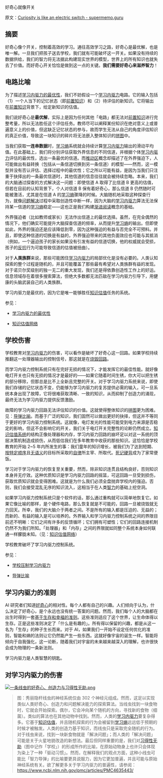 好奇心就像开关

原文：[Curiosity is like an electric switch - supermemo.guru](https://supermemo.guru/wiki/Curiosity_is_like_an_electric_switch)

## 摘要

好奇心像个开关，控制着高效的学习。通往高效学习之路，好奇心是最优解，也是唯一解。一旦我们把孩子送去学校，我们就有可能破坏这一开关。如果没有持续的数据供给，我们的智力将无法据此构建现实世界的模型，世界上的所有知识也就失去了价值。而好奇心开关恰恰是做到这一点的关键。**我们需要好奇心来滋养智力**！

## 电路比喻

为了描述[学习内驱力的最优性](https://supermemo.guru/wiki/Optimality_of_the_learn_drive)，我们不妨假设一个[学习内驱力](https://supermemo.guru/wiki/Learn_drive)电路。它的输入包括（1）一个人当下的记忆状态（即[前置知识](https://supermemo.guru/wiki/Prior_knowledge)）和（2）待评估的新知识。它将输出在[前置知识](https://supermemo.guru/wiki/Prior_knowledge)背景下，给定新知识的估值。

我们说好奇心是**最优解**，实际上是因为任何其他「电路」都无法对[前置知识](https://supermemo.guru/wiki/Prior_knowledge)进行完整考量，所以无法胜任这个评估任务。教师尽可以阐释某份知识在绝对意义上或普遍意义上的价值，但这缺乏记忆状态的参与，故而学生无法从自己的角度评估知识的真正价值，导致这一块知识的碎片将无法嵌入整体知识的[拼图](https://supermemo.guru/wiki/Jigsaw_puzzle)中。

当我们获取**一连串数据**时，[学习熵](https://supermemo.guru/wiki/Learntropy)系统就会持续计算[学习内驱力](https://supermemo.guru/wiki/Learn_drive)输出的滑动平均值。在此基础上，我们将分别评估获取外界信息的不同信道，并根据个体[学习内驱力](https://supermemo.guru/wiki/Learn_drive)评估的最优性，选出一条最优的信道。而[推动区](https://supermemo.guru/wiki/Push_zone)概念却描述了在外界强迫下，人可能做出有益转换（包括从一条信道切换到另一条信道）的模型——然而，这一模型并没有否认评估、选择过程中的最优性；它之所以可能有益，是因为当我们只注重于抉择出的一条最优信道时，其他信道的信息往往就会被持续忽略。本来，我们的大脑通过探查的方式解决这一问题：即使信道 A 取得了比信道 B 更高的估值，但若在目前的认知背景下，个人对信道 B 保有着好奇心，那么信道 B 仍然随时可能被激活，尤其是在信道 A 的[学习熵](https://supermemo.guru/wiki/Learntropy)骤降的时候。大脑随机地采取这种探查行为，就像[问题解决](https://supermemo.guru/wiki/Problem_solving)过程中采取创造性中断一样，因为大脑的[学习内驱力](https://supermemo.guru/wiki/Learn_drive)算法无法保持某一信道的[学习熵](https://supermemo.guru/wiki/Learntropy)稳定——这也正是我们构建[渐进阅读](https://supermemo.guru/wiki/Incremental_reading)概念的基础。

外界强迫者（比如教师或家长）无法作出信道上的最优选择。虽然，在完全偶然的情况下，他们确实可能提升大脑探查信道的频率，从而提升[学习熵](https://supermemo.guru/wiki/Learntropy)的输出。但即使如此，外界的强迫还是应该降低到零，因为这种强迫的有益与否完全不可预料。并且，即使这种信道的切换是有益的，外界强迫带来的其他负面效应也可能与其抵消（例如，一个逼迫孩子的家长如果没有引发有益的信道切换，他的权威就会受损，孩子的[反抗](https://supermemo.guru/wiki/Reactance)行为可能导致信道的估值被扭曲）。

对于**人类族群**来说，那些可能困住[学习内驱力](https://supermemo.guru/wiki/Learn_drive)的局部优化是没有必要的。人类认知探索的整个过程是随机的，并且可能覆盖了那些最有希望对人类族群有益的发现。对于诺贝尔奖级别的独一无二的重大发现，我们还是得依靠创造性工作上的好运。信息领域存在着很多搜索算法，但绝大多数都无法匹敌在学习内驱力引导下，用健康的头脑武装自己的人类族群。

学习内驱力是最优的，因为它是唯一能够胜任[知识估值](https://supermemo.guru/wiki/Knowledge_valuation)任务的系统。

参见：

- [学习内驱力的最优性](https://supermemo.guru/wiki/Optimality_of_the_learn_drive)

- [知识估值网络](https://supermemo.guru/wiki/Knowledge_valuation_network)

## 学校伤害

学校教育对[学习内驱力](https://supermemo.guru/wiki/Learn_drive)的伤害，可以看作是破坏了好奇心这一回路。如果学校持续推翻这一处理器输出的控制信号，那这就是在[烧毁回路](https://supermemo.guru/wiki/War_of_the_networks)。

而学习内驱力控制系统只有在完好无损的情况下，才能发挥它的最佳性能。就好像电灯开关也只有无损的情况才是最好的——如果它随着时间生锈，你大可以把生锈的部分移除，但那总是比不上全新且完整的开关。对于学习内驱力系统来说，即使我们存储的记忆状态不变，仍能够为学习内驱力的复苏提供必需的输入，可一旦系统本身出现了故障，它将很难获取清晰、一致的知识，从而抑制了创造力的涌现，最终无法为学习内驱力提供反馈激励。

故障的学习内驱力回路无法评估知识的价值。这就使得整体知识的[拼图](https://supermemo.guru/wiki/Jigsaw_puzzle)更为困难。见：[导弹比喻](https://supermemo.guru/wiki/Missile_metaphor)。而基于广泛的知识，我们固然可以做出更好的抉择，但这并不等同于更好的学习内驱力控制系统。这就像，电灯发光的性能可能受到电力来源是否稳定的影响，但这不会影响它的开关，我们关于电灯开关完整性的论断仍然成立。[知识估值系统](https://supermemo.guru/wiki/Knowledge_valuation_system)的结构正像处理器和内存，学习内驱力回路的崩坏足以对这一系统的顶层决策机制造成损伤，从而低估我们在多年教育中收获的那些知识。这恰恰是学校教育的开始 2~5 年内所发生的事：我们童年的知识增长，被我们为了达到短期、[按特定顺序](https://supermemo.guru/wiki/On_the_superiority_of_a_rat_over_a_schooled_human)且[无语义](https://supermemo.guru/wiki/Asemantic_learning)的目标所采取的[自律](https://supermemo.guru/wiki/Self-discipline)所主宰、所取代。[死记硬背](https://supermemo.guru/wiki/Cramming)成为了家常便饭。

学习对于学习内驱力的恢复至关重要，然而，除非知识连贯且结构良好，否则知识本身并无疗效。这种优质知识是学习内驱力回路的摇篮，可这回路一旦受到损伤，获取优质知识就会变得困难。这就是为什么我们必须全盘抛弃学校内的强迫。否则，我们会接受混乱无序的知识流入，这相当于在人类[智力](https://supermemo.guru/wiki/Intelligence)的基础上挖空洞。

如果学习内驱力控制系统只是个软件的话，那么通过重构就可以简单地恢复它。如果它像比喻的那样，是个硬件电路，那么恢复就是不可能的，回路一旦被烧毁就无力回天。所幸，我们的大脑介于两者之间。不是所有的输入都是压迫的、无益的；而新的、有益的输入是可以培养的。外界输入和学习内驱力控制系统之间的界限目前还不明晰：它们之间有许多的反馈循环；它们拥有可塑性；它们的回路连接机制仍然不为我们所知。「处理器」和「内存」之间的界限就如同整个系统本身如何联通一样朦胧未知。（见：[知识估值网络](https://supermemo.guru/wiki/Knowledge_valuation_network)）

学校教育破坏了学习内驱力控制系统。

参见：

- [学校压制学习内驱力](https://supermemo.guru/wiki/Schools_suppress_the_learn_drive)

- [导弹比喻](https://supermemo.guru/wiki/Missile_metaphor)

## 学习内驱力的准则

AI 研究者们知道[好奇心](https://supermemo.guru/wiki/Learn_drive)的相对性。每个人都有自己的兴趣。人们倾向于认为，什么决定了好奇心，是个永远也没有统一答案的问题。然而，我们每个人的大脑都在出生时得到一套[基于生存和幸福的准则](https://supermemo.guru/wiki/Brain's_development_optimization_criteria)。这些准则适应了这个世界，让生命体得以生存。正是这些准则决定了「什么是有趣的」。所有得以保留的兴趣，都是从这一名为「生存」的种子生长而来。对于 AI，如果我们一开始不设定任何优化的准则，智能和熵的法则让它仍然能产生一些东西。这就好像宇宙的诞生一样。智能将倾向于自我强化，这一论断，随着我们对宇宙的未来越来越深入的理解，也许很快会成为物理的一条新法则。

学习内驱力是人类智慧的钥匙。

## 对学习内驱力的伤害

[![一条线虫的好奇心、创造力与习得性无助.png](https://supermemo.guru/images/thumb/e/ed/Curiosity%2C_creativity_and_learned_helplessness_in_a_worm.png/500px-Curiosity%2C_creativity_and_learned_helplessness_in_a_worm.png)](https://supermemo.guru/wiki/File:Curiosity,_creativity_and_learned_helplessness_in_a_worm.png)

> 图：秀丽隐杆线虫的神经系统仅由 302 个神经元组成。然而，这足以实现类似人类好奇心、创造力和问题解决能力的探索算法。当线虫找到一块食物时，它就会开始探索。偶尔，它会冲向某个随机的方向，寻找新的食物（细菌）。类似的算法也在其他动物中找到。然而，人类的[学习内驱力](https://supermemo.guru/wiki/Learn_drive)要复杂得多。它基于[知识估值](https://supermemo.guru/wiki/Knowledge_valuation)，并且随机探索的行为会被留到[学习熵](https://supermemo.guru/wiki/Learntropy)远远低于预期的时候才被触发。人类的创造力基于知识，而线虫只是采取完全随机的行为。对于线虫来说，找到一块新食物就是「解决问题」；而人类的「解决问题」可能是关于火星地貌改造的新想法。最后但同样重要的是，我们对[习得性无助](https://supermemo.guru/wiki/Learned_helplessness)（图中记作「学校」）的形成所作的比喻，在原始动物身上也许只会体现为染上了一种「驱动习惯」。然而，在解释我们的观点方面，这种小线虫可能比「智力导弹」的比喻要更具说服力，因为它更加普遍，并且可能与原始神经系统有关。欲了解更多关于学习内驱力的普遍性，请参阅：https://www.ncbi.nlm.nih.gov/pmc/articles/PMC4635443/